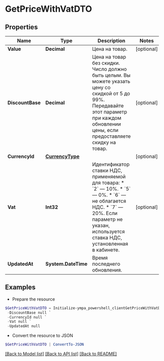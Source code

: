 # GetPriceWithVatDTO
## Properties

Name | Type | Description | Notes
------------ | ------------- | ------------- | -------------
**Value** | **Decimal** | Цена на товар. | [optional] 
**DiscountBase** | **Decimal** | Цена на товар без скидки.  Число должно быть целым. Вы можете указать цену со скидкой от 5 до 99%.  Передавайте этот параметр при каждом обновлении цены, если предоставляете скидку на товар.  | [optional] 
**CurrencyId** | [**CurrencyType**](CurrencyType.md) |  | [optional] 
**Vat** | **Int32** | Идентификатор ставки НДС, применяемой для товара:  * &#x60;2&#x60; — 10%. * &#x60;5&#x60; — 0%. * &#x60;6&#x60; — не облагается НДС. * &#x60;7&#x60; — 20%.  Если параметр не указан, используется ставка НДС, установленная в кабинете.  | [optional] 
**UpdatedAt** | **System.DateTime** | Время последнего обновления. | 

## Examples

- Prepare the resource
```powershell
$GetPriceWithVatDTO = Initialize-ympa_powershell_clientGetPriceWithVatDTO  -Value null `
 -DiscountBase null `
 -CurrencyId null `
 -Vat null `
 -UpdatedAt null
```

- Convert the resource to JSON
```powershell
$GetPriceWithVatDTO | ConvertTo-JSON
```

[[Back to Model list]](../README.md#documentation-for-models) [[Back to API list]](../README.md#documentation-for-api-endpoints) [[Back to README]](../README.md)

